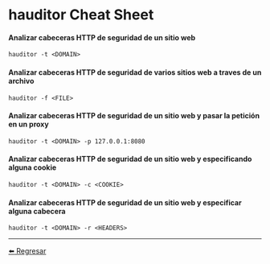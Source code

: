 # hauditor Cheat Sheet

#### Analizar cabeceras HTTP de seguridad de un sitio web
```
hauditor -t <DOMAIN>
```

#### Analizar cabeceras HTTP de seguridad de varios sitios web a traves de un archivo
```
hauditor -f <FILE>
```

#### Analizar cabeceras HTTP de seguridad de un sitio web y pasar la petición en un proxy
```
hauditor -t <DOMAIN> -p 127.0.0.1:8080
```

#### Analizar cabeceras HTTP de seguridad de un sitio web y especificando alguna cookie
```
hauditor -t <DOMAIN> -c <COOKIE>
```

#### Analizar cabeceras HTTP de seguridad de un sitio web y especificar alguna cabecera
```
hauditor -t <DOMAIN> -r <HEADERS>
```

---

[:arrow_left: Regresar](https://github.com/m4lal0/cheatsheets)